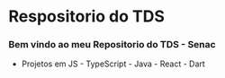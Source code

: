 
# Respositorio do TDS 

### Bem vindo ao meu Repositorio do TDS - Senac

- Projetos em JS - TypeScript - Java - React - Dart

